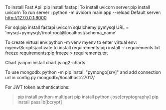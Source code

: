 To install Fast Api :pip install fastapi
To install uvicorn server:pip install uvicorn
To run server : python -m uvicorn main:app --reload
Default server: http://127.0.0.1:8000

For sql:pip install fastapi uvicorn sqlalchemy pymysql
URL = 'mysql+pymysql://root:root@localhost/schema_name'

To create virtual env:python -m venv myenv 
to enter virtual env: myenv\Scripts\activate
to install requirements:pip install -r requirements.txt
freeze requirements:pip freeze > requirements.txt

Chart.js:npm install chart.js ng2-charts

To use mongodb: python -m pip install "pymongo[srv]" 
and add connection url in config.py mongodb://localhost:27017/

For JWT token authentications:
>pip install python-multipart
>pip install python-jose[cryptography]
>pip install passlib[bcrypt]



<!-- {
  "username": "Amit",
  "email": "amit123@gmail.com",
  "phone": 9876543210,
  "password": "Amit@123"
}

{
  "username": "Priya",
  "email": "priya.k@example.com",
  "phone": 9123456789,
  "password": "Priya2024"
}

{
  "username": "Rohan",
  "email": "rohan.mehta@gmail.com",
  "phone": 8899776655,
  "password": "Rohan@456"
}

{
  "username": "Sneha",
  "email": "sneha_92@example.com",
  "phone": 9988776655,
  "password": "SnehaPwd!"
}
 -->